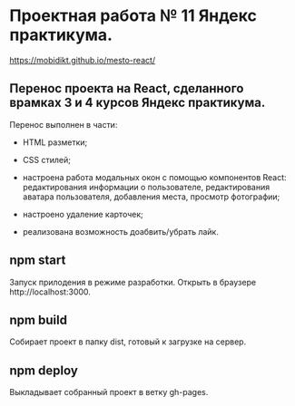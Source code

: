 # Проектная работа № 11 Яндекс практикума.

https://mobidikt.github.io/mesto-react/

## Перенос проекта на React, сделанного врамках 3 и 4 курсов Яндекс практикума.

Перенос выполнен в части:

- HTML разметки;

- CSS стилей;

- настроена работа модальных окон с помощью компонентов React: редактирования информации о пользователе, редактирования аватара пользователя, добавления места, просмотр фотографии;

- настроено удаление карточек;

- реализована возможность доабвить/убрать лайк.

## npm start

Запуск прилодения в режиме разработки.
Открыть в браузере http://localhost:3000.

## npm build

Собирает проект в папку dist, готовый к загрузке на сервер.

## npm deploy

Выкладывает собранный проект в ветку gh-pages.

